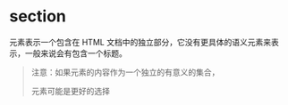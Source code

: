 # section

元素表示一个包含在 HTML 文档中的独立部分，它没有更具体的语义元素来表示，一般来说会有包含一个标题。

> 注意：如果元素的内容作为一个独立的有意义的集合，<article>元素可能是更好的选择
